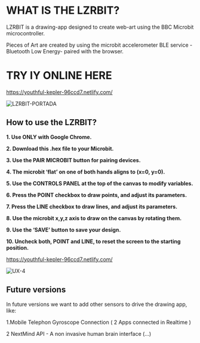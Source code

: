 # WHAT IS THE LZRBIT?

LZRBIT is a drawing-app designed to create web-art using the BBC Microbit microcontroller.

Pieces of Art are created by using the microbit accelerometer BLE service - Bluetooth Low Energy- paired with the browser.

# TRY IY ONLINE HERE
https://youthful-kepler-96ccd7.netlify.com/

![LZRBIT-PORTADA](https://user-images.githubusercontent.com/17754060/74114515-8a7fa000-4b78-11ea-803d-82d5e218ddd3.png)

## How to use the LZRBIT?

**1. Use ONLY with Google Chrome.**

**2. Download this .hex file to your Microbit.**

**3. Use the PAIR MICROBIT button for pairing devices.**

**4. The microbit ‘flat’ on one of both hands aligns to (x=0, y=0).**

**5. Use the CONTROLS PANEL at the top of the canvas to modify variables.**

**6. Press the POINT checkbox to draw points, and adjust its parameters.**

**7. Press the LINE checkbox to draw lines, and adjust its parameters.**

**8. Use the microbit x,y,z axis to draw on the canvas by rotating them.**

**9. Use the ‘SAVE’ button to save your design.**

**10. Uncheck both, POINT and LINE, to reset the screen to the starting position.**

https://youthful-kepler-96ccd7.netlify.com/

![UX-4](https://user-images.githubusercontent.com/17754060/74108499-f2b68d80-4b48-11ea-945a-b34cff667043.png)

## Future versions

In future versions we want to add other sensors to drive the drawing app, like:

1.Mobile Telephon Gyroscope Connection ( 2 Apps connected in Realtime )

2 NextMind API - A non invasive human brain interface (...)

